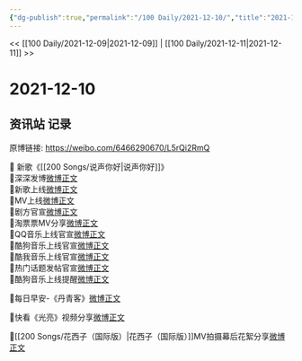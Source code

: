 ```yaml
---
{"dg-publish":true,"permalink":"/100 Daily/2021-12-10/","title":"2021-12-10","created":"2022-12-23T10:50:55.000+08:00","updated":"2023-02-26T00:50:14.000+08:00"}
---
```



<< [[100 Daily/2021-12-09\|2021-12-09]] | [[100 Daily/2021-12-11\|2021-12-11]] >>

# 2021-12-10

## 资讯站 记录

原博链接: https://weibo.com/6466290670/L5rQi2RmQ

🌟 新歌《[[200 Songs/说声你好\|说声你好]]》  
💫深深发博[微博正文](https://m.weibo.cn/6466290670/4712800636895960)  
💫新歌上线[微博正文](https://m.weibo.cn/6466290670/4712649784559603)  
💫MV上线[微博正文](https://m.weibo.cn/6466290670/4712804513483693)  
💫剧方官宣[微博正文](https://m.weibo.cn/6466290670/4712664439456361)  
💫淘票票MV分享[微博正文](https://m.weibo.cn/6466290670/4712819540362951)  
💫QQ音乐上线官宣[微博正文](https://m.weibo.cn/6466290670/4712652658180614)  
💫酷狗音乐上线官宣[微博正文](https://m.weibo.cn/6466290670/4712653023085833)  
💫酷我音乐上线官宣[微博正文](https://m.weibo.cn/6466290670/4712653354696809)  
💫热门话题发帖官宣[微博正文](https://m.weibo.cn/6466290670/4712815702837556)  
💫酷狗音乐上线提醒[微博正文](https://m.weibo.cn/6466290670/4712647720698653)

🌟每日早安-《丹青客》[微博正文](https://m.weibo.cn/6466290670/4712774623824609)

🌟快看《光亮》视频分享[微博正文](https://m.weibo.cn/6466290670/4712960759172081)

🌟[[200 Songs/花西子（国际版）\|花西子（国际版）]]MV拍摄幕后花絮分享[微博正文](https://m.weibo.cn/6466290670/4712914991186841)
